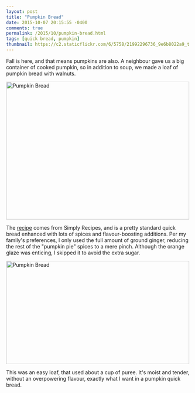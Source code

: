 ```yaml
---
layout: post
title: "Pumpkin Bread"
date: 2015-10-07 20:15:55 -0400
comments: true
permalink: /2015/10/pumpkin-bread.html
tags: [quick bread, pumpkin]
thumbnail: https://c2.staticflickr.com/6/5758/21992296736_9e6b8022a9_t.jpg
---
```


Fall is here, and that means pumpkins are also. A neighbour gave us a
big container of cooked pumpkin, so in addition to soup, we made a
loaf of pumpkin bread with walnuts.

<a data-flickr-embed="true"
href="https://www.flickr.com/photos/gnuf/21992296736/in/photostream/"
title="Pumpkin Bread"><img
src="https://farm6.staticflickr.com/5758/21992296736_9e6b8022a9.jpg"
width="500" height="375" alt="Pumpkin Bread"></a><script async
src="//embedr.flickr.com/assets/client-code.js"
charset="utf-8"></script>

The [recipe](http://www.simplyrecipes.com/recipes/pumpkin_bread/) comes
from Simply Recipes, and is a pretty standard quick bread enhanced with
lots of spices and flavour-boosting additions. Per my family's
preferences, I only used the full amount of ground ginger, reducing the
rest of the "pumpkin pie" spices to a mere pinch. Although the
orange glaze was enticing, I skipped it to avoid the extra sugar.

<a data-flickr-embed="true"
href="https://www.flickr.com/photos/gnuf/21830651028/in/photostream/"
title="Pumpkin Bread"><img
src="https://farm6.staticflickr.com/5820/21830651028_707c9e8b5e.jpg"
width="500" height="281" alt="Pumpkin Bread"></a><script async
src="//embedr.flickr.com/assets/client-code.js"
charset="utf-8"></script>

This was an easy loaf, that used about a cup of puree. It's moist and
tender, without an overpowering flavour, exactly what I want in a
pumpkin quick bread.
